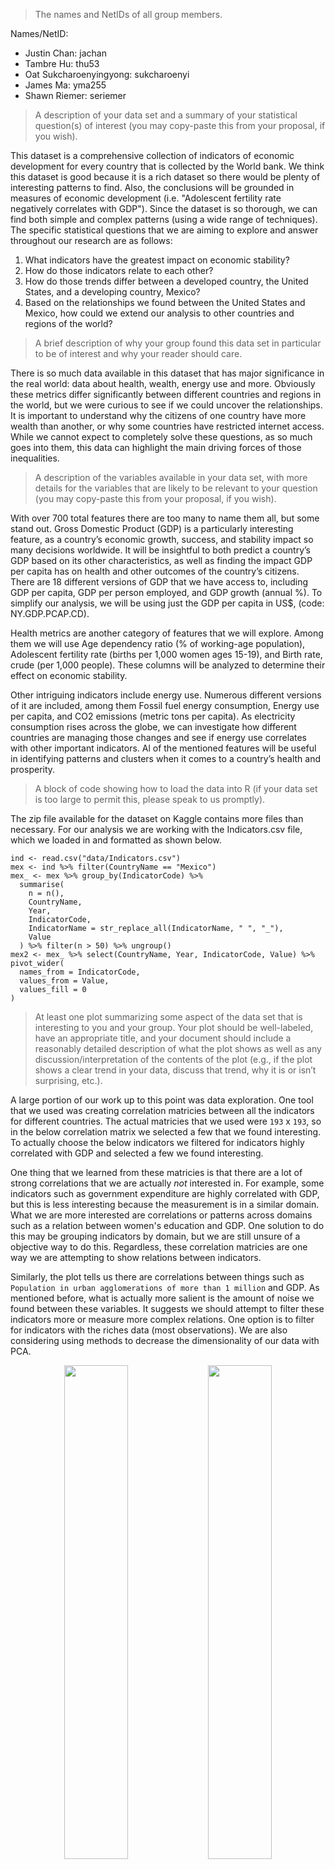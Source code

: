 > The names and NetIDs of all group members. 

Names/NetID:

-	Justin Chan: jachan
-	Tambre Hu: thu53
-	Oat Sukcharoenyingyong: sukcharoenyi
-	James Ma: yma255
-	Shawn Riemer: seriemer

> A description of your data set and a summary of your statistical question(s) of interest (you may copy-paste this from your proposal, if you wish). 

This dataset is a comprehensive collection of indicators of economic development for every country that is collected by the World bank. We think this dataset is good because it is a rich dataset so there would be plenty of interesting patterns to find. Also, the conclusions will be grounded in measures of economic development (i.e. "Adolescent fertility rate negatively correlates with GDP"). Since the dataset is so thorough, we can find both simple and complex patterns (using a wide range of techniques). The specific statistical questions that we are aiming to explore and answer throughout our research are as follows:

1.	What indicators have the greatest impact on economic stability?
2.	How do those indicators relate to each other?
3.	How do those trends differ between a developed country, the United States, and a developing country, Mexico?
4.	Based on the relationships we found between the United States and Mexico, how could we extend our analysis to other countries and regions of the world?

> A brief description of why your group found this data set in particular to be of interest and why your reader should care. 

There is so much data available in this dataset that has major significance in the real world: data about health, wealth, energy use and more. Obviously these metrics differ significantly between different countries and regions in the world, but we were curious to see if we could uncover the relationships. It is important to understand why the citizens of one country have more wealth than another, or why some countries have restricted internet access. While we cannot expect to completely solve these questions, as so much goes into them, this data can highlight the main driving forces of those inequalities. 

> A description of the variables available in your data set, with more details for the variables that are likely to be relevant to your question (you may copy-paste this from your proposal, if you wish). 

With over 700 total features there are too many to name them all, but some stand out. Gross Domestic Product (GDP) is a particularly interesting feature, as a country’s economic growth, success, and stability impact so many decisions worldwide. It will be insightful to both predict a country’s GDP based on its other characteristics, as well as finding the impact GDP per capita has on health and other outcomes of the country’s citizens. There are 18 different versions of GDP that we have access to, including GDP per capita, GDP per person employed, and GDP growth (annual %). To simplify our analysis, we will be using just the GDP per capita in US$, (code: NY.GDP.PCAP.CD).

Health metrics are another category of features that we will explore. Among them we will use Age dependency ratio (% of working-age population), Adolescent fertility rate (births per 1,000 women ages 15-19), and Birth rate, crude (per 1,000 people). These columns will be analyzed to determine their effect on economic stability.

Other intriguing indicators include energy use. Numerous different versions of it are included, among them Fossil fuel energy consumption, Energy use per capita, and CO2 emissions (metric tons per capita). As electricity consumption rises across the globe, we can investigate how different countries are managing those changes and see if energy use correlates with other important indicators. Al of the mentioned features will be useful in identifying patterns and clusters when it comes to a country’s health and prosperity.

> A block of code showing how to load the data into R (if your data set is too large to permit this, please speak to us promptly). 

The zip file available for the dataset on Kaggle contains more files than necessary. For our analysis we are working with the Indicators.csv file, which we loaded in and formatted as shown below.

```{r}
ind <- read.csv("data/Indicators.csv")
mex <- ind %>% filter(CountryName == "Mexico")
mex_ <- mex %>% group_by(IndicatorCode) %>% 
  summarise(
    n = n(),
    CountryName,
    Year,
    IndicatorCode,
    IndicatorName = str_replace_all(IndicatorName, " ", "_"),
    Value
  ) %>% filter(n > 50) %>% ungroup()
mex2 <- mex_ %>% select(CountryName, Year, IndicatorCode, Value) %>%
pivot_wider(
  names_from = IndicatorCode,
  values_from = Value,
  values_fill = 0
)
```

> At least one plot summarizing some aspect of the data set that is interesting to you and your group. Your plot should be well-labeled, have an appropriate title, and your document should include a reasonably detailed description of what the plot shows as well as any discussion/interpretation of the contents of the plot (e.g., if the plot shows a clear trend in your data, discuss that trend, why it is or isn’t surprising, etc.).

A large portion of our work up to this point was data exploration. One tool that we used was creating correlation matricies between all the indicators for different countries. The actual matricies that we used were `193` x `193`, so in the below correlation matrix we selected a few that we found interesting. To actually choose the below indicators we filtered for indicators highly correlated with GDP and selected a few we found interesting.

One thing that we learned from these matricies is that there are a lot of strong correlations that we are actually *not* interested in. For example, some indicators such as government expenditure are highly correlated with GDP, but this is less interesting because the measurement is in a similar domain. What we are more interested are correlations or patterns across domains such as a relation between women's education and GDP. One solution to do this may be grouping indicators by domain, but we are still unsure of a objective way to do this. Regardless, these correlation matricies are one way we are attempting to show relations between indicators.

Similarly, the plot tells us there are correlations between things such as `Population in urban agglomerations of more than 1 million` and GDP. As mentioned before, what is actually more salient is the amount of noise we found between these variables. It suggests we should attempt to filter these indicators more or measure more complex relations. One option is to filter for indicators with the riches data (most observations). We are also considering using methods to decrease the dimensionality of our data with PCA.

<div align="center">
	<img width="45%" src="https://user-images.githubusercontent.com/53503018/141596183-3dde91c0-2082-4b25-a088-683a8b701a40.png"></img>
	<img width="45%" src="https://user-images.githubusercontent.com/53503018/141595932-960c7362-6bfa-4265-875f-dc1a844edcbf.png"></img>
	<p>US on the left and Mexico on the right</p>
</div>

For ease of coding we labeled the plots with `Indicator Code` instead of `Indicator Name`. Here is the mapping from `Indicator Code` to `Indicator Name`:

| Code | Name |
|-|-|
| AG.LND.ARBL.HA.PC  |  Arable land (hectares per person) |
| EN.URB.MCTY  |  Population in urban agglomerations of more than 1 million |
| NE.IMP.GNFS.ZS  |  Imports of goods and services (% of GDP) |
| NY.GSR.NFCY.CD  |  Net income from abroad (current US$) |
| NE.TRD.GNFS.ZS  |  Trade (% of GDP) |
| SP.POP.TOTL  |  Population, total |
| TG.VAL.TOTL.GD.ZS  |  Merchandise trade (% of GDP) |
| NY.TAX.NIND.CN  |  Net taxes on products (current LCU) |
| EN.POP.DNST  |  Population density (people per sq. km of land area) |
| FI.RES.TOTL.CD  |  Total reserves (includes gold, current US$) |
| SP.POP.65UP.TO.ZS  |  Population ages 65 and above (% of total) |

> A brief discussion of the progress and/or challenges faced so far in answering your statistical question(s) of interest. This may include a discussion of the methods and models used; issues that arose when downloading and cleaning the data; shortcomings of the methods/models used so far, etc. 

While having many columns available means there is a lot of data to explore, there is also a significant amount of missing data. The number of features available for each country ranges from 16 to 1,195. Clearly, we had to make decisions about what countries to perform our analysis on as well as what years to look at, as the data ranges from 1960 to 2015. Some countries have merged or formed since the data began and therefore will not have data for the whole time span, which must be taken into account when performing analysis. There are also more features than rows overall. We therefore cannot try using each feature when making predictions and must instead focus in on specific parts of the data.

To accomplish this, we first filtered the number of countries down, as many of the countries included were actually regions, not countries. We used a csv file of official country codes to filter our data from 247 countries to 203. We chose to utilize a correlation matrix to begin answering our first statistical question, but due to the large number of features the results were not clear. We decided analyzing every country was too ambitious, and that a more focused approach would be better. 

To accomplish this, we narrowed the scope of our research to only two countries. Our goal was to select two countries differing in economic stability, which could be achieved by finding one developed country and one developing country. We also wanted to select countries with a wealth of information, which led to us selecting the United States and Mexico. This way we can clearly compare the two to answer our statistical questions. Then we chose a specific year range to analyze. We further filtered the data down to only contain data from 2000-2015. The next step was to find the indicators available for all our remaining data. 

> A summary of your next steps (e.g., your goals for the remainder of November, other methods/models you want to try, etc.).

To figure out what indicators impact economic stability, we will use a couple different approaches. First, we can use correlation matrices to visualize the most important features. Then, we can use model fitting to determine the associated coefficients of each feature when predicting GDP. We can experiment with various models (i.e. linear, quadratic) and evaluate the fit/complexity tradeoff between those models. PCA can be used to simplify our models.

Our second question can be answered by regressing our predictors on each other. We can see if they are correlated with each other or not, and if so, whether or not they all predict our response variable (GDP). For that, we can pick out individual predictors and assess how well they predict our response variable, and compare those performances to when all predictors are used. This can allow us to eliminate predictors that don't correlate well with our response and are only correlated with other predictors that do predict our response. PCA can also be used here to further simplify our models by finding the most important component directions.

Hypothesis testing will be a useful tool for evaluating the differences between the United States and Mexico. Our null hypotheses will be that there is no difference between how certain features impacts economic stability. 

For our fourth question we hope to do k-means clustering of the other countries using the indicators we found were important in our analysis between the United States and Mexico.

These are the goals we would like to achieve by the listed dates in November.

- 11/19: Finalize what indicators we want to use and find a correlation with against GDP for the US and Mexico. Also finalize what methods we want to use to answer each of our statistical questions and begin developing those.


- 11/26: Decide on and create the necessary plots and graphs for each of the models/methods we chose to use. Based on the results we found in comparing the results from the US and Mexico, make any necessary adjustments to the models/methods we chose to use to analyze the data. Once we understand the results of our findings, we will begin exploring how these results can be duplicated onto other countries.


- 11/30: After finalizing our data and analysis, we will elaborate on said results and communicate our findings. We will then begin fleshing out our report and making it cohesive so that it effectively shows the significant findings of each of our statistical questions. 
	 
